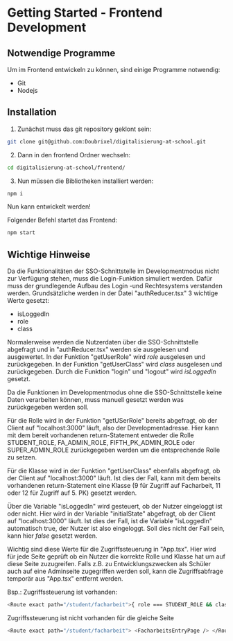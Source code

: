 # Getting Started - Frontend Development
## Notwendige Programme
Um im Frontend entwickeln zu können, sind einige Programme notwendig:

* Git
* Nodejs

## Installation

1. Zunächst muss das git repository geklont sein:
```bash
git clone git@github.com:Doubrixel/digitalisierung-at-school.git
```

2. Dann in den frontend Ordner wechseln:
```bash
cd digitalisierung-at-school/frontend/
```

3. Nun müssen die Bibliotheken installiert werden:
```bash
npm i
```

Nun kann entwickelt werden!

Folgender Befehl startet das Frontend:
```bash
npm start
```

## Wichtige Hinweise
Da die Funktionalitäten der SSO-Schnittstelle im Developmentmodus nicht zur Verfügung stehen, muss die Login-Funktion simuliert werden.
Dafür muss der grundlegende Aufbau des Login -und Rechtesystems verstanden werden.
Grundsätzliche werden in der Datei "authReducer.tsx" 3 wichtige Werte gesetzt:
* isLoggedIn
* role
* class

Normalerweise werden die Nutzerdaten über die SSO-Schnittstelle abgefragt und in "authReducer.tsx" werden sie ausgelesen und ausgewertet.
In der Funktion "getUserRole" wird *role* ausgelesen und zurückgegeben.
In der Funktion "getUserClass" wird *class* ausgelesen und zurückgegeben.
Durch die Funktion "login" und "logout" wird *isLoggedIn* gesetzt.

Da die Funktionen im Developmentmodus ohne die SSO-Schnittstelle keine Daten verarbeiten können, muss manuell gesetzt werden was zurückgegeben werden soll.

Für die Rolle wird in der Funktion "getUSerRole" bereits abgefragt, ob der Client auf "localhost:3000" läuft, also der Developmentadresse.
Hier kann mit dem bereit vorhandenen return-Statement entweder die Rolle STUDENT_ROLE, FA_ADMIN_ROLE, FIFTH_PK_ADMIN_ROLE oder SUPER_ADMIN_ROLE zurückgegeben werden um die entsprechende Rolle zu setzen.

Für die Klasse wird in der Funktion "getUserClass" ebenfalls abgefragt, ob der Client auf "localhost:3000" läuft.
Ist dies der Fall, kann mit dem bereits vorhandenen return-Statement eine Klasse (9 für Zugriff auf Facharbeit, 11 oder 12 für Zugriff auf 5. PK) gesetzt werden.

Über die Variable "isLoggedIn" wird gesteuert, ob der Nutzer eingeloggt ist oder nicht. Hier wird in der Variable "initialState" abgefragt, ob der Client auf "localhost:3000" läuft.
Ist dies der Fall, ist die Variable "isLoggedIn" automatisch true, der Nutzer ist also eingeloggt.
Soll dies nicht der Fall sein, kann hier *false* gesetzt werden.

Wichtig sind diese Werte für die Zugriffssteuerung in "App.tsx".
Hier wird für jede Seite geprüft ob ein Nutzer die korrekte Rolle und Klasse hat um auf diese Seite zuzugreifen.
Falls z.B. zu Entwicklungszwecken als Schüler auch auf eine Adminseite zugegriffen werden soll, kann die Zugriffsabfrage temporär aus "App.tsx" entfernt werden.

Bsp.: Zugriffssteuerung ist vorhanden:
```bash
<Route exact path="/student/facharbeit">{ role === STUDENT_ROLE && classNumber === 9 ? <FacharbeitsEntryPage /> : <NoAccessPage /> }</Route>
```

Zugriffssteuerung ist nicht vorhanden für die gleiche Seite
```bash
<Route exact path="/student/facharbeit"> <FacharbeitsEntryPage /> </Route>
```